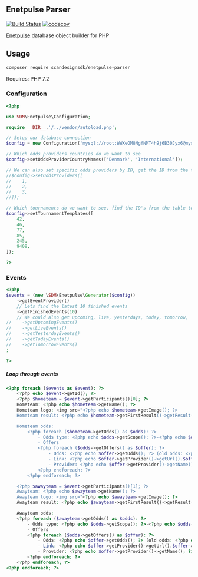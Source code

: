 Enetpulse Parser
----------------

[![Build Status](https://travis-ci.org/scandesignsdk/enetpulse-parser.svg?branch=master)](https://travis-ci.org/scandesignsdk/enetpulse-parser)
[![codecov](https://codecov.io/gh/scandesignsdk/enetpulse-parser/branch/master/graph/badge.svg)](https://codecov.io/gh/scandesignsdk/enetpulse-parser)

[Enetpulse](https://www.enetpulse.com/) database object builder for PHP

## Usage

```bash
composer require scandesignsdk/enetpulse-parser
```

Requires: PHP 7.2

### Configuration

```php
<?php

use SDM\Enetpulse\Configuration;

require __DIR__.'/../vendor/autoload.php';

// Setup our database connection
$config = new Configuration('mysql://root:WWXeOM8NgfNMT4h9j6B30Jyx6@mysql4.scandesigns.dk/oddsforum_dk_db');

// Which odds providers countries do we want to see
$config->setOddsProviderCountryNames(['Denmark', 'International']);

// We can also set specific odds providers by ID, get the ID from the table odds_provider
//$config->setOddsProviders([
//    1,
//    2,
//    3,
//]);

// Which tournaments do we want to see, find the ID's from the table tournament_template
$config->setTournamentTemplates([
    42,
    46,
    77,
    85,
    245,
    9408,
]);

?>
```

### Events

```php
<?php
$events = (new \SDM\Enetpulse\Generator($config))
    ->getEventProvider()
    // Lets find the latest 10 finished events
    ->getFinishedEvents(10)
    // We could also get upcoming, live, yesterdays, today, tomorrow,
//    ->getUpcomingEvents()
//    ->getLiveEvents()
//    ->getYesterdayEvents()
//    ->getTodayEvents()
//    ->getTomorrowEvents()
;

?>
```

##### Loop through events

```php
<?php foreach ($events as $event): ?>
    <?php echo $event->getId(); ?>
    <?php $hometeam = $event->getParticipants()[0]; ?>
    Hometeam: <?php echo $hometeam->getName(); ?>
    Hometeam logo: <img src="<?php echo $hometeam->getImage(); ?>
    Hometeam result: <?php echo $hometeam->getFirstResult()->getResult(); ?>

    Hometeam odds:
        <?php foreach ($hometeam->getOdds() as $odds): ?>
            - Odds type: <?php echo $odds->getScope(); ?>-<?php echo $odds->getSubtype(); ?>
            - Offers
            <?php foreach ($odds->getOffers() as $offer): ?>
                - Odds: <?php echo $offer->getOdds(); ?> (old odds: <?php echo $offer->getOldOdds(); ?>
                - Link: <?php echo $offer->getProvider()->getUrl().$offer->getCouponkey(); ?>
                - Provider: <?php echo $offer->getProvider()->getName(); ?>
            <?php endforeach; ?>
        <?php endforeach; ?>

    <?php $awayteam = $event->getParticipants()[1]; ?>
    Awayteam: <?php echo $awayteam->getName(); ?>
    Awayteam logo: <img src="<?php echo $awayteam->getImage(); ?>
    Awayteam result: <?php echo $awayteam->getFirstResult()->getResult(); ?>

    Awayteam odds:
    <?php foreach ($awayteam->getOdds() as $odds): ?>
        - Odds type: <?php echo $odds->getScope(); ?>-<?php echo $odds->getSubtype(); ?>
        - Offers
        <?php foreach ($odds->getOffers() as $offer): ?>
            - Odds: <?php echo $offer->getOdds(); ?> (old odds: <?php echo $offer->getOldOdds(); ?>
            - Link: <?php echo $offer->getProvider()->getUrl().$offer->getCouponkey(); ?>
            - Provider: <?php echo $offer->getProvider()->getName(); ?>
        <?php endforeach; ?>
    <?php endforeach; ?>
<?php endforeach; ?>
```

